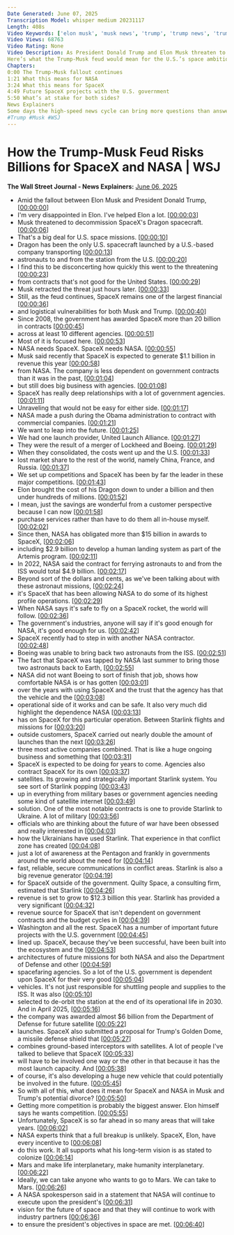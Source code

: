 ```yaml
---
Date Generated: June 07, 2025
Transcription Model: whisper medium 20231117
Length: 408s
Video Keywords: ['elon musk', 'musk news', 'trump', 'trump news', 'trump musk fight', 'trump musk fallout', 'spacex', 'nasa', 'spacex news', 'nasa news', 'spacex dragon', 'trump spacex', 'spacex launch', 'international space station', 'iss', 'trump threatens musk', 'trump musk relationship', 'spacex nasa', 'nasa launch', 'united launch alliance', 'space news', 'elon musk news', 'spacex dragon capsule', 'artemis program', 'boeing', 'starlink', 'spacex starlink', 'spacex satellite', 'low earth orbit', 'ukraine starlink', 'department of defense', 'usnews']
Video Views: 68763
Video Rating: None
Video Description: As President Donald Trump and Elon Musk threaten to cut ties, the U.S. government heavily relies on SpaceX to support NASA. Musk’s private company has received more $20 billion in funding for it.
Here’s what the Trump-Musk feud would mean for the U.S.’s space ambitions.
Chapters:
0:00 The Trump-Musk fallout continues
1:21 What this means for NASA
3:24 What this means for SpaceX
4:49 Future SpaceX projects with the U.S. government
5:50 What’s at stake for both sides?
News Explainers
Some days the high-speed news cycle can bring more questions than answers. WSJ’s news explainers break down the day's biggest stories into bite-size pieces to help you make sense of the news.
#Trump #Musk #WSJ
---
```


# How the Trump-Musk Feud Risks Billions for SpaceX and NASA | WSJ
**The Wall Street Journal - News Explainers:** [June 06, 2025](https://www.youtube.com/watch?v=VHxokG-MjgI)
*  Amid the fallout between Elon Musk and President Donald Trump, [[00:00:00](https://www.youtube.com/watch?v=VHxokG-MjgI&t=0.0s)]
*  I'm very disappointed in Elon. I've helped Elon a lot. [[00:00:03](https://www.youtube.com/watch?v=VHxokG-MjgI&t=3.52s)]
*  Musk threatened to decommission SpaceX's Dragon spacecraft. [[00:00:06](https://www.youtube.com/watch?v=VHxokG-MjgI&t=6.72s)]
*  That's a big deal for U.S. space missions. [[00:00:10](https://www.youtube.com/watch?v=VHxokG-MjgI&t=10.72s)]
*  Dragon has been the only U.S. spacecraft launched by a U.S.-based company transporting [[00:00:13](https://www.youtube.com/watch?v=VHxokG-MjgI&t=13.6s)]
*  astronauts to and from the station from the U.S. [[00:00:20](https://www.youtube.com/watch?v=VHxokG-MjgI&t=20.080000000000002s)]
*  I find this to be disconcerting how quickly this went to the threatening [[00:00:23](https://www.youtube.com/watch?v=VHxokG-MjgI&t=23.36s)]
*  from contracts that's not good for the United States. [[00:00:29](https://www.youtube.com/watch?v=VHxokG-MjgI&t=29.279999999999998s)]
*  Musk retracted the threat just hours later. [[00:00:33](https://www.youtube.com/watch?v=VHxokG-MjgI&t=33.2s)]
*  Still, as the feud continues, SpaceX remains one of the largest financial [[00:00:36](https://www.youtube.com/watch?v=VHxokG-MjgI&t=36.16s)]
*  and logistical vulnerabilities for both Musk and Trump. [[00:00:40](https://www.youtube.com/watch?v=VHxokG-MjgI&t=40.8s)]
*  Since 2008, the government has awarded SpaceX more than 20 billion in contracts [[00:00:45](https://www.youtube.com/watch?v=VHxokG-MjgI&t=45.68s)]
*  across at least 10 different agencies. [[00:00:51](https://www.youtube.com/watch?v=VHxokG-MjgI&t=51.120000000000005s)]
*  Most of it is focused here. [[00:00:53](https://www.youtube.com/watch?v=VHxokG-MjgI&t=53.760000000000005s)]
*  NASA needs SpaceX. SpaceX needs NASA. [[00:00:55](https://www.youtube.com/watch?v=VHxokG-MjgI&t=55.6s)]
*  Musk said recently that SpaceX is expected to generate $1.1 billion in revenue this year [[00:00:58](https://www.youtube.com/watch?v=VHxokG-MjgI&t=58.4s)]
*  from NASA. The company is less dependent on government contracts than it was in the past, [[00:01:04](https://www.youtube.com/watch?v=VHxokG-MjgI&t=64.0s)]
*  but still does big business with agencies. [[00:01:08](https://www.youtube.com/watch?v=VHxokG-MjgI&t=68.88s)]
*  SpaceX has really deep relationships with a lot of government agencies. [[00:01:11](https://www.youtube.com/watch?v=VHxokG-MjgI&t=71.75999999999999s)]
*  Unraveling that would not be easy for either side. [[00:01:17](https://www.youtube.com/watch?v=VHxokG-MjgI&t=77.44s)]
*  NASA made a push during the Obama administration to contract with commercial companies. [[00:01:21](https://www.youtube.com/watch?v=VHxokG-MjgI&t=81.28s)]
*  We want to leap into the future. [[00:01:25](https://www.youtube.com/watch?v=VHxokG-MjgI&t=85.75999999999999s)]
*  We had one launch provider, United Launch Alliance. [[00:01:27](https://www.youtube.com/watch?v=VHxokG-MjgI&t=87.36s)]
*  They were the result of a merger of Lockheed and Boeing. [[00:01:29](https://www.youtube.com/watch?v=VHxokG-MjgI&t=89.92s)]
*  When they consolidated, the costs went up and the U.S. [[00:01:33](https://www.youtube.com/watch?v=VHxokG-MjgI&t=93.2s)]
*  lost market share to the rest of the world, namely China, France, and Russia. [[00:01:37](https://www.youtube.com/watch?v=VHxokG-MjgI&t=97.92s)]
*  We set up competitions and SpaceX has been by far the leader in these major competitions. [[00:01:43](https://www.youtube.com/watch?v=VHxokG-MjgI&t=103.52s)]
*  Elon brought the cost of his Dragon down to under a billion and then under hundreds of millions. [[00:01:52](https://www.youtube.com/watch?v=VHxokG-MjgI&t=112.32s)]
*  I mean, just the savings are wonderful from a customer perspective because I can now [[00:01:58](https://www.youtube.com/watch?v=VHxokG-MjgI&t=118.16s)]
*  purchase services rather than have to do them all in-house myself. [[00:02:02](https://www.youtube.com/watch?v=VHxokG-MjgI&t=122.96s)]
*  Since then, NASA has obligated more than $15 billion in awards to SpaceX, [[00:02:06](https://www.youtube.com/watch?v=VHxokG-MjgI&t=126.63999999999999s)]
*  including $2.9 billion to develop a human landing system as part of the Artemis program. [[00:02:11](https://www.youtube.com/watch?v=VHxokG-MjgI&t=131.92s)]
*  In 2022, NASA said the contract for ferrying astronauts to and from the ISS would total $4.9 billion. [[00:02:17](https://www.youtube.com/watch?v=VHxokG-MjgI&t=137.12s)]
*  Beyond sort of the dollars and cents, as we've been talking about with these astronaut missions, [[00:02:24](https://www.youtube.com/watch?v=VHxokG-MjgI&t=144.64000000000001s)]
*  it's SpaceX that has been allowing NASA to do some of its highest profile operations. [[00:02:29](https://www.youtube.com/watch?v=VHxokG-MjgI&t=149.44s)]
*  When NASA says it's safe to fly on a SpaceX rocket, the world will follow. [[00:02:36](https://www.youtube.com/watch?v=VHxokG-MjgI&t=156.32s)]
*  The government's industries, anyone will say if it's good enough for NASA, it's good enough for us. [[00:02:42](https://www.youtube.com/watch?v=VHxokG-MjgI&t=162.08s)]
*  SpaceX recently had to step in with another NASA contractor. [[00:02:48](https://www.youtube.com/watch?v=VHxokG-MjgI&t=168.24s)]
*  Boeing was unable to bring back two astronauts from the ISS. [[00:02:51](https://www.youtube.com/watch?v=VHxokG-MjgI&t=171.76000000000002s)]
*  The fact that SpaceX was tapped by NASA last summer to bring those two astronauts back to Earth, [[00:02:55](https://www.youtube.com/watch?v=VHxokG-MjgI&t=175.68s)]
*  NASA did not want Boeing to sort of finish that job, shows how comfortable NASA is or has gotten [[00:03:01](https://www.youtube.com/watch?v=VHxokG-MjgI&t=181.44s)]
*  over the years with using SpaceX and the trust that the agency has that the vehicle and the [[00:03:08](https://www.youtube.com/watch?v=VHxokG-MjgI&t=188.08s)]
*  operational side of it works and can be safe. It also very much did highlight the dependence NASA [[00:03:13](https://www.youtube.com/watch?v=VHxokG-MjgI&t=193.52s)]
*  has on SpaceX for this particular operation. Between Starlink flights and missions for [[00:03:20](https://www.youtube.com/watch?v=VHxokG-MjgI&t=200.24s)]
*  outside customers, SpaceX carried out nearly double the amount of launches than the next [[00:03:26](https://www.youtube.com/watch?v=VHxokG-MjgI&t=206.88000000000002s)]
*  three most active companies combined. That is like a huge ongoing business and something that [[00:03:31](https://www.youtube.com/watch?v=VHxokG-MjgI&t=211.52s)]
*  SpaceX is expected to be doing for years to come. Agencies also contract SpaceX for its own [[00:03:37](https://www.youtube.com/watch?v=VHxokG-MjgI&t=217.44s)]
*  satellites. Its growing and strategically important Starlink system. You see sort of Starlink popping [[00:03:43](https://www.youtube.com/watch?v=VHxokG-MjgI&t=223.84s)]
*  up in everything from military bases or government agencies needing some kind of satellite internet [[00:03:49](https://www.youtube.com/watch?v=VHxokG-MjgI&t=229.52s)]
*  solution. One of the most notable contracts is one to provide Starlink to Ukraine. A lot of military [[00:03:56](https://www.youtube.com/watch?v=VHxokG-MjgI&t=236.8s)]
*  officials who are thinking about the future of war have been obsessed and really interested in [[00:04:03](https://www.youtube.com/watch?v=VHxokG-MjgI&t=243.12s)]
*  how the Ukrainians have used Starlink. That experience in that conflict zone has created [[00:04:08](https://www.youtube.com/watch?v=VHxokG-MjgI&t=248.16s)]
*  just a lot of awareness at the Pentagon and frankly in governments around the world about the need for [[00:04:14](https://www.youtube.com/watch?v=VHxokG-MjgI&t=254.48s)]
*  fast, reliable, secure communications in conflict areas. Starlink is also a big revenue generator [[00:04:19](https://www.youtube.com/watch?v=VHxokG-MjgI&t=259.52s)]
*  for SpaceX outside of the government. Quilty Space, a consulting firm, estimated that Starlink [[00:04:26](https://www.youtube.com/watch?v=VHxokG-MjgI&t=266.8s)]
*  revenue is set to grow to $12.3 billion this year. Starlink has provided a very significant [[00:04:32](https://www.youtube.com/watch?v=VHxokG-MjgI&t=272.96s)]
*  revenue source for SpaceX that isn't dependent on government contracts and the budget cycles in [[00:04:39](https://www.youtube.com/watch?v=VHxokG-MjgI&t=279.52s)]
*  Washington and all the rest. SpaceX has a number of important future projects with the U.S. government [[00:04:45](https://www.youtube.com/watch?v=VHxokG-MjgI&t=285.84s)]
*  lined up. SpaceX, because they've been successful, have been built into the ecosystem and the [[00:04:53](https://www.youtube.com/watch?v=VHxokG-MjgI&t=293.76s)]
*  architectures of future missions for both NASA and also the Department of Defense and other [[00:04:59](https://www.youtube.com/watch?v=VHxokG-MjgI&t=299.6s)]
*  spacefaring agencies. So a lot of the U.S. government is dependent upon SpaceX for their very good [[00:05:04](https://www.youtube.com/watch?v=VHxokG-MjgI&t=304.48s)]
*  vehicles. It's not just responsible for shuttling people and supplies to the ISS. It was also [[00:05:10](https://www.youtube.com/watch?v=VHxokG-MjgI&t=310.88s)]
*  selected to de-orbit the station at the end of its operational life in 2030. And in April 2025, [[00:05:16](https://www.youtube.com/watch?v=VHxokG-MjgI&t=316.56s)]
*  the company was awarded almost $6 billion from the Department of Defense for future satellite [[00:05:22](https://www.youtube.com/watch?v=VHxokG-MjgI&t=322.8s)]
*  launches. SpaceX also submitted a proposal for Trump's Golden Dome, a missile defense shield that [[00:05:27](https://www.youtube.com/watch?v=VHxokG-MjgI&t=327.76s)]
*  combines ground-based interceptors with satellites. A lot of people I've talked to believe that SpaceX [[00:05:33](https://www.youtube.com/watch?v=VHxokG-MjgI&t=333.92s)]
*  will have to be involved one way or the other in that because it has the most launch capacity. And [[00:05:38](https://www.youtube.com/watch?v=VHxokG-MjgI&t=338.96s)]
*  of course, it's also developing a huge new vehicle that could potentially be involved in the future. [[00:05:45](https://www.youtube.com/watch?v=VHxokG-MjgI&t=345.12s)]
*  So with all of this, what does it mean for SpaceX and NASA in Musk and Trump's potential divorce? [[00:05:50](https://www.youtube.com/watch?v=VHxokG-MjgI&t=350.15999999999997s)]
*  Getting more competition is probably the biggest answer. Elon himself says he wants competition. [[00:05:55](https://www.youtube.com/watch?v=VHxokG-MjgI&t=355.68s)]
*  Unfortunately, SpaceX is so far ahead in so many areas that will take years. [[00:06:02](https://www.youtube.com/watch?v=VHxokG-MjgI&t=362.40000000000003s)]
*  NASA experts think that a full breakup is unlikely. SpaceX, Elon, have every incentive to [[00:06:08](https://www.youtube.com/watch?v=VHxokG-MjgI&t=368.48s)]
*  do this work. It all supports what his long-term vision is as stated to colonize [[00:06:14](https://www.youtube.com/watch?v=VHxokG-MjgI&t=374.56s)]
*  Mars and make life interplanetary, make humanity interplanetary. [[00:06:22](https://www.youtube.com/watch?v=VHxokG-MjgI&t=382.32s)]
*  Ideally, we can take anyone who wants to go to Mars. We can take to Mars. [[00:06:26](https://www.youtube.com/watch?v=VHxokG-MjgI&t=386.96s)]
*  A NASA spokesperson said in a statement that NASA will continue to execute upon the president's [[00:06:31](https://www.youtube.com/watch?v=VHxokG-MjgI&t=391.28s)]
*  vision for the future of space and that they will continue to work with industry partners [[00:06:36](https://www.youtube.com/watch?v=VHxokG-MjgI&t=396.08s)]
*  to ensure the president's objectives in space are met. [[00:06:40](https://www.youtube.com/watch?v=VHxokG-MjgI&t=400.71999999999997s)]
